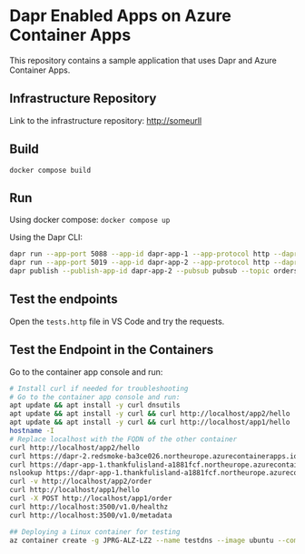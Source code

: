 # Dapr Enabled Apps on Azure Container Apps

This repository contains a sample application that uses Dapr and Azure Container Apps.

## Infrastructure Repository

Link to the infrastructure repository: <http://someurll>

## Build

`docker compose build`

## Run

Using docker compose:
`docker compose up`

Using the Dapr CLI:

```bash
dapr run --app-port 5088 --app-id dapr-app-1 --app-protocol http --dapr-http-port 3501 -- dotnet run
dapr run --app-port 5019 --app-id dapr-app-2 --app-protocol http --dapr-http-port 3500 -- dotnet run
dapr publish --publish-app-id dapr-app-2 --pubsub pubsub --topic orders --data '{"orderId": "100"}'
```

## Test the endpoints

Open the `tests.http` file in VS Code and try the requests.

## Test the Endpoint in the Containers

Go to the container app console and run:

```bash
# Install curl if needed for troubleshooting
# Go to the container app console and run:
apt update && apt install -y curl dnsutils
apt update && apt install -y curl && curl http://localhost/app2/hello
apt update && apt install -y curl && curl http://localhost/app1/hello
hostname -I
# Replace localhost with the FQDN of the other container
curl http://localhost/app2/hello
curl https://dapr-2.redsmoke-ba3ce026.northeurope.azurecontainerapps.io/app2/hello
curl https://dapr-app-1.thankfulisland-a1881fcf.northeurope.azurecontainerapps.io/app1/hello
nslookup https://dapr-app-1.thankfulisland-a1881fcf.northeurope.azurecontainerapps.io
curl -v http://localhost/app2/order
curl http://localhost/app1/hello
curl -X POST http://localhost/app1/order
curl http://localhost:3500/v1.0/healthz
curl http://localhost:3500/v1.0/metadata

## Deploying a Linux container for testing
az container create -g JPRG-ALZ-LZ2 --name testdns --image ubuntu --command-line "tail -f /dev/null" --subnet  ACI-Subnet --vnet lz2spokevnet
```
